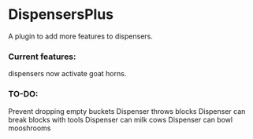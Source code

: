 # DispensersPlus

A plugin to add more features to dispensers.




### Current features:

dispensers now activate goat horns.



### TO-DO:

Prevent dropping empty buckets
Dispenser throws blocks
Dispenser can break blocks with tools
Dispenser can milk cows
Dispenser can bowl mooshrooms

